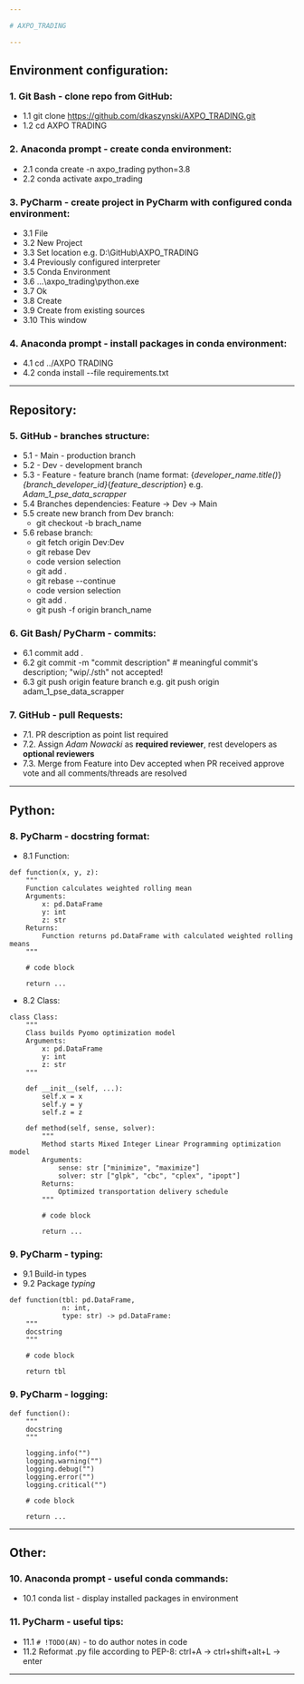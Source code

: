 ```yaml
---

# AXPO_TRADING

---
```


## Environment configuration:

### 1. **Git Bash** - clone repo from GitHub:
- 1.1 git clone https://github.com/dkaszynski/AXPO_TRADING.git
- 1.2 cd AXPO TRADING

### 2. **Anaconda prompt** - create conda environment:
- 2.1 conda create -n axpo_trading python=3.8
- 2.2 conda activate axpo_trading

### 3. **PyCharm** - create project in PyCharm with configured conda environment:
- 3.1 File
- 3.2 New Project
- 3.3 Set location e.g. D:\GitHub\AXPO_TRADING
- 3.4 Previously configured interpreter
- 3.5 Conda Environment
- 3.6 ...\axpo_trading\python.exe
- 3.7 Ok 
- 3.8 Create
- 3.9 Create from existing sources
- 3.10 This window

### 4. **Anaconda prompt** - install packages in conda environment:
- 4.1 cd ../AXPO TRADING
- 4.2 conda install --file requirements.txt

---

## Repository:

### 5. **GitHub** - branches structure:
- 5.1 - Main - production branch
- 5.2 - Dev - development branch
- 5.3 - Feature - feature branch (name format: {*developer_name.title()*}_{*branch_developer_id*}_{*feature_description*} e.g. *Adam_1_pse_data_scrapper* 
- 5.4 Branches dependencies: Feature -> Dev -> Main
- 5.5 create new branch from Dev branch: 
  - git checkout -b brach_name
- 5.6 rebase branch: 
  - git fetch origin Dev:Dev
  - git rebase Dev
  - code version selection
  - git add .
  - git rebase --continue
  - code version selection
  - git add .
  - git push -f origin branch_name

### 6. **Git Bash/ PyCharm** - commits:
- 6.1 commit add .
- 6.2 git commit -m "commit description" # meaningful commit's description; "wip/./sth" not accepted!
- 6.3 git push origin feature branch e.g. git push origin adam_1_pse_data_scrapper 

### 7. **GitHub** - pull Requests:
- 7.1. PR description as point list required
- 7.2. Assign *Adam Nowacki* as **required reviewer**, rest developers as **optional reviewers**
- 7.3. Merge from Feature into Dev accepted when PR received approve vote and all comments/threads are resolved

---

## Python:

### 8. **PyCharm** - docstring format:
- 8.1 Function:
```
def function(x, y, z):
    """
    Function calculates weighted rolling mean
    Arguments:
        x: pd.DataFrame
        y: int
        z: str
    Returns:
        Function returns pd.DataFrame with calculated weighted rolling means
    """
    
    # code block
    
    return ...
```
- 8.2 Class:
```
class Class:
    """
    Class builds Pyomo optimization model
    Arguments:
        x: pd.DataFrame
        y: int
        z: str
    """
    
    def __init__(self, ...):
        self.x = x
        self.y = y
        self.z = z
        
    def method(self, sense, solver):
        """
        Method starts Mixed Integer Linear Programming optimization model 
        Arguments:
            sense: str ["minimize", "maximize"]
            solver: str ["glpk", "cbc", "cplex", "ipopt"]
        Returns:
            Optimized transportation delivery schedule
        """
        
        # code block
        
        return ...
```

### 9. **PyCharm** - typing:
- 9.1 Build-in types
- 9.2 Package *typing*
```
def function(tbl: pd.DataFrame,
             n: int, 
             type: str) -> pd.DataFrame:
    """
    docstring
    """
    
    # code block
    
    return tbl
```

### 9. **PyCharm** - logging:
```
def function():
    """
    docstring
    """

    logging.info("")    
    logging.warning("")
    logging.debug("")
    logging.error("")
    logging.critical("")
    
    # code block
    
    return ...
```

---

## Other:

### 10. **Anaconda prompt** - useful conda commands:
- 10.1 conda list - display installed packages in environment

### 11. **PyCharm** - useful tips:
- 11.1 ```# !TODO(AN)``` - to do author notes in code
- 11.2 Reformat .py file according to PEP-8: ctrl+A -> ctrl+shift+alt+L -> enter

---
